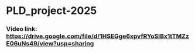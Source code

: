 # PLD_project-2025

### Video link: https://drive.google.com/file/d/1HSEGge6xpvfRYoSIBx1tTMZzE06uNs49/view?usp=sharing
